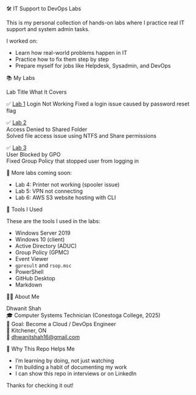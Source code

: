  🛠️ IT Support to DevOps Labs

This is my personal collection of hands-on labs where I practice real IT support and system admin tasks.

I worked on:
- Learn how real-world problems happen in IT
- Practice how to fix them step by step
- Prepare myself for jobs like Helpdesk, Sysadmin, and DevOps



 📚 My Labs

 Lab  Title  What It Covers 

 ✅ [Lab 1](labs/labslogon-issue-password-reset.txt) 
 Login Not Working 
 Fixed a login issue caused by password reset flag
 
 ✅ [Lab 2](labs/folder-permission-denied.txt)  
Access Denied to Shared Folder  
Solved file access issue using NTFS and Share permissions 

 ✅ [Lab 3](labs/gpo-logon-denied.txt)  
User Blocked by GPO  
Fixed Group Policy that stopped user from logging in 

🧪 More labs coming soon:
- Lab 4: Printer not working (spooler issue)
- Lab 5: VPN not connecting
- Lab 6: AWS S3 website hosting with CLI



 🧰 Tools I Used

These are the tools I used in the labs:
- Windows Server 2019
- Windows 10 (client)
- Active Directory (ADUC)
- Group Policy (GPMC)
- Event Viewer
- `gpresult` and `rsop.msc`
- PowerShell
- GitHub Desktop
- Markdown



 👨‍💻 About Me

Dhwanit Shah  
🎓 Computer Systems Technician (Conestoga College, 2025)  
🎯 Goal: Become a Cloud / DevOps Engineer  
📍 Kitchener, ON  
📧 dhwanitshah16@gmail.com  



 💬 Why This Repo Helps Me

- I’m learning by doing, not just watching
- I’m building a habit of documenting my work
- I can show this repo in interviews or on LinkedIn

Thanks for checking it out!
